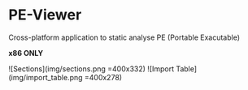 # PE-Viewer
Cross-platform application to static analyse PE (Portable Exacutable)

**x86 ONLY**

![Sections](img/sections.png =400x332)
![Import Table](img/import_table.png =400x278)